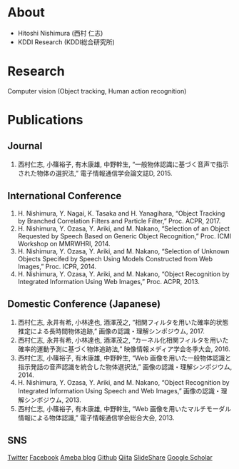 # About
- Hitoshi Nishimura (西村 仁志)
- KDDI Research (KDDI総合研究所)

# Research
Computer vision (Object tracking, Human action recognition)

# Publications
## Journal
1. 西村仁志, 小篠裕子, 有木康雄, 中野幹生,
“一般物体認識に基づく音声で指示された物体の選択法,”
電子情報通信学会論文誌D, 2015.

## International Conference
1. H. Nishimura, Y. Nagai, K. Tasaka and H. Yanagihara,
“Object Tracking by Branched Correlation Filters and Particle Filter,”
Proc. ACPR, 2017.
1. H. Nishimura, Y. Ozasa, Y. Ariki, and M. Nakano,
“Selection of an Object Requested by Speech Based on Generic Object Recognition,”
Proc. ICMI Workshop on MMRWHRI, 2014.
1. H. Nishimura, Y. Ozasa, Y. Ariki, and M. Nakano,
“Selection of Unknown Objects Specifed by Speech Using Models Constructed from Web Images,”
Proc. ICPR, 2014.
1. H. Nishimura, Y. Ozasa, Y. Ariki, and M. Nakano,
“Object Recognition by Integrated Information Using Web Images,”
Proc. ACPR, 2013.

## Domestic Conference (Japanese)
1. 西村仁志, 永井有希, 小林達也, 酒澤茂之,
“相関フィルタを用いた確率的状態推定による長時間物体追跡,”
画像の認識・理解シンポジウム, 2017.
1. 西村仁志, 永井有希, 小林達也, 酒澤茂之,
“カーネル化相関フィルタを用いた確率的運動予測に基づく物体追跡法,”
映像情報メディア学会冬季大会, 2016.
1. 西村仁志, 小篠裕子, 有木康雄, 中野幹生,
“Web 画像を用いた一般物体認識と指示発話の音声認識を統合した物体選択法,”
画像の認識・理解シンポジウム, 2014.
1. H. Nishimura, Y. Ozasa, Y. Ariki, and M. Nakano,
“Object Recognition by Integrated Information Using Speech and Web Images,”
画像の認識・理解シンポジウム, 2013.
1. 西村仁志, 小篠裕子, 有木康雄, 中野幹生,
“Web 画像を用いたマルチモーダル情報による物体認識,”
電子情報通信学会総合大会, 2013.

## SNS
[Twitter](https://twitter.com/hitottiez)
[Facebook](https://www.facebook.com/hitoshi.nishimura.75)
[Ameba blog](https://ameblo.jp/hitotties/)
[Github](https://github.com/hitottiez)
[Qiita](https://qiita.com/hitottiez)
[SlideShare](https://www.slideshare.net/hitoshinishimura75)
[Google Scholar](https://scholar.google.co.jp/citations?user=iIHuJfUAAAAJ&hl=ja&oi=sra)
